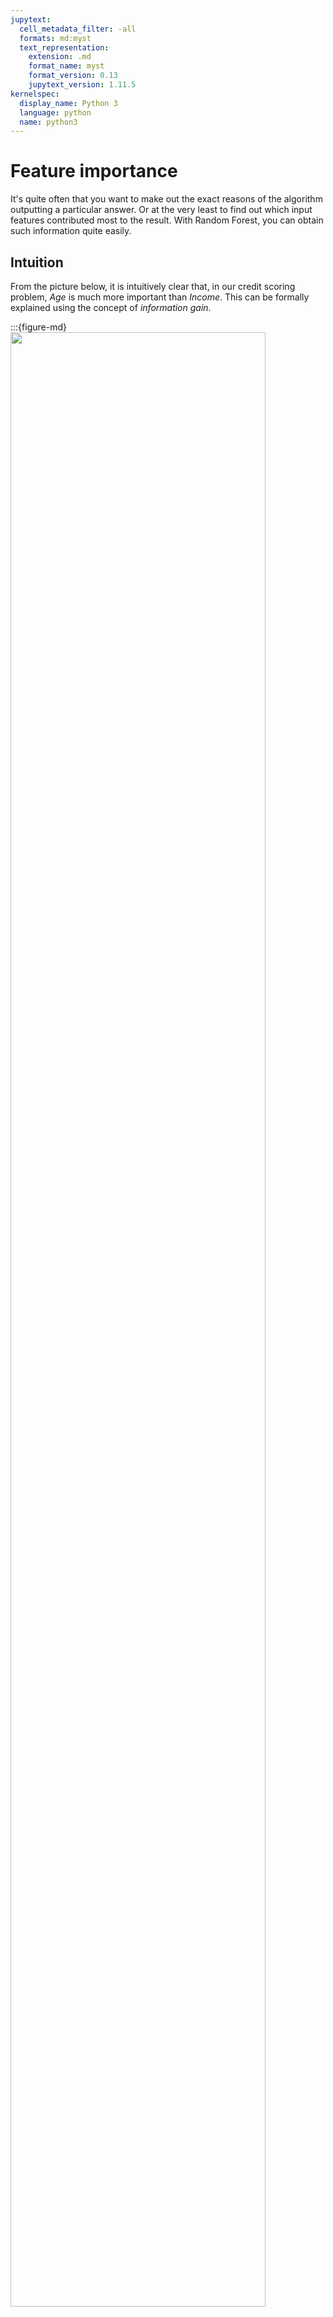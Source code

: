 ```yaml
---
jupytext:
  cell_metadata_filter: -all
  formats: md:myst
  text_representation:
    extension: .md
    format_name: myst
    format_version: 0.13
    jupytext_version: 1.11.5
kernelspec:
  display_name: Python 3
  language: python
  name: python3
---
```


# Feature importance

It's quite often that you want to make out the exact reasons of the algorithm outputting a particular answer. Or at the very least to find out which input features contributed most to the result. With Random Forest, you can obtain such information quite easily.

## Intuition

From the picture below, it is intuitively clear that, in our credit scoring problem, *Age* is much more important than *Income*. This can be formally explained using the concept of *information gain*.

:::{figure-md}
<img src="https://habrastorage.org/webt/va/mm/9l/vamm9luoz1oqa4op74egpttaggy.png" width="90%" class="bg-white mb-1">

Example of credit scoring problem
:::

In the case of many decision trees or a random forest, the closer the mean position of a feature over all the trees to the root, the more significant it is for a given classification or regression problem. Gains in the splitting criterion, such as the *Gini impurity*, obtained at each optimal split in every tree is a measure of importance that is directly associated with the splitting feature. The value of this score is distinct for each feature and accumulates over all the trees.

Let's go a little deeper into the details. 

There exist a lot of methods to assess feature importances. Leo Breinman in his works suggested to evaluate the importance of a variable by measuring decrease of accuracy of the forest when the variable is randomly permuted or decrease of impurity of a nodes where the given variable is used for splitting. The former method is often called **permutation importance**. The latter method is used in `sklearn`.

### Permutation importance

Inspired by this [article](https://www.researchgate.net/publication/5231126_Conditional_Variable_Importance_for_Random_Forests).
The average reduction in accuracy caused by a variable is determined during the calculation of the out-of-bag error. The greater the reduction in accuracy due to an exclusion or permutation of the variable, the higher its *importance score*. For this reason, variables with a greater average reduction in accuracy are generally more significant for classification.

The rationale for calculating permutation importance is the following: By randomly permuting the predictor variable $X_j$, its original association with the response $Y$ is broken. When the permuted variable $X_j$, together with all the others non-permuted variables, is used the response for the out-of-bag observations, the prediction *accuracy* decreases substantially if the original $X_j$ was associated with response. Thus, as a measure of variable importance, the difference in prediction accuracy before and after permuting is used.

More formally: denote $\overline{\mathfrak{B}}^{(t)}$ as the out-of-bag sample for a tree $t$, for $t\in\{1, ..., N\}$ where $N$ is the number of trees in ensemble. Then the permutation importance of variable $X_j$ in tree $t$ is 

$${PI}^{(t)}\left(X_j\right)=\frac{\sum_{i\in\overline{\mathfrak{B}}^{(t)}}I\left(y_i=\hat{y}_i^{(t)}\right)}{\left|\overline{\mathfrak{B}}^{(t)}\right|}-\frac{\sum_{i\in\overline{\mathfrak{B}}^{(t)}}I\left(y_i=\hat{y}_{i,\pi_j}^{(t)}\right)}{\left|\overline{\mathfrak{B}}^{(t)}\right|}$$ 

where $\hat{y}_i^{(t)}=f^{(t)}(\mathbf{x}_i)$ is the predicted class for observation $i$ before and $\hat{y}_{i, \pi_j}^{(t)}=f^{(t)}(\mathbf{x}_{i,\pi_j})$ is the predicted class for observation $i$ after permuting $X_j$, $\mathbf{x}_{i,\pi_j}=\left(x_{i,1}, ..., x_{i,j-1},x_{\pi_j(i),j},x_{i,j+1},...,x_{i,p}\right)$

Note that by definition ${PI}^{(t)}=0$, if variable $X_j$ isn't in tree $t$.

Now, we can give the feature importance calculation for ensembles:
* not normalized:

$${PI}\left(X_j\right)=\frac{\sum_{t=1}^N {PI}^{(t)}(X_j)}{N}$$
* normalized by the standard deviation of the differences:

$$z_j=\frac{{PI}\left(X_j\right)}{\frac{\hat{\sigma}}{\sqrt{N}}}$$

## Illustrating permutation importance

Let's assume that we have a toy dataset with 10 instances. Target variable can be either **'N'** or **'P'**.

$$\begin{array}{c|c|c|c|c|c|c|c|c|c}
  \text{Instances}, i & 1 & 2 & 3 & 4 & 5 & 6 & 7 & 8 & 9 & 10 & \\ 
  \hline
  y_i & N & P & P & N & N & P & N & N & N & P \\
 \end{array}$$
 
We build an ensemble of 5 trees $t$, for $t\in\{1, ..., 5\}$. For each tree we get out-of-bag sample (denoted $\overline{\mathfrak{B}}^{(t)}$ above). For example for the first tree out-of-bag sample consists of instances # 2, 4, 5, and 6.

$$\begin{array}{c|c|c|c|c|c|c|c|c|c}
  \text{Tree 1} & \text{Bootstrap-sample 1} & 10 & 9 & 7 & 8 & 1 & 3 & 9 & 10 & 10 & 7\\
  \hline
  \text{Tree 2} & \text{Bootstrap-sample 2} & 4 & 8 & 5 & 8 & 3 & 9 & 2 & 6 & 1 & 6\\
  \hline
  \text{Tree 3} & \text{Bootstrap-sample 3} & 6 & 2 & 6 & 10 & 2 & 10 & 3 & 6 & 5 & 1\\
  \hline
  \text{Tree 4} & \text{Bootstrap-sample 4} & 6 & 7 & 8 & 10 & 6 & 10 & 9 & 10 & 8 & 2\\
  \hline
  \text{Tree 5} & \text{Bootstrap-sample 5} & 5 & 8 & 1 & 8 & 5 & 7 & 10 & 1 & 10 & 9\\
 \end{array}$$
 
Thus, out-of-bag samples for each tree $t$ are

$$\begin{array}{c|cccc}
  \text{Tree}, t & \overline{\mathfrak{B}}^{(t)} \\
  \hline
  \text{Tree 1} & 2 & 4 & 5 & 6\\
  \hline
  \text{Tree 2} & 7 & 10\\
  \hline
  \text{Tree 3} & 4 & 7 & 8 & 9\\
  \hline
  \text{Tree 4} & 1 & 3 & 4 & 5\\
  \hline
  \text{Tree 5} & 2 & 3 & 4 & 6\\
  \hline
 \end{array}$$
 
 Suppose that we have four features $X_j$, $j\in\{1, 2, 3, 4\}$ and we'd like to compute _permutation importance_ for $X_2$. First, for each out-of-bag sample we compute _accuracy_ of the model before and after permutation of the values of $X_2$.

For instance, before permutation for $\overline{\mathfrak{B}}^{(1)}$ we have

$$\begin{array}{c|cccc|cc|c}
   & X_1 & \color{red}{X_2} & X_3 & X_4 & y_i & \hat{y}_i & I\left(y_i=\hat{y}_i\right)\\
  \hline
  \textbf{2} & 1 & \color{red}2 & 11 & 101 & \textbf{P} & \textbf{P} & 1\\
  \hline
  \textbf{4} & 2 & \color{red}3 & 12 & 102 & \textbf{N} & \textbf{P} & 0\\
  \hline
  \textbf{5} & 3 & \color{red}5 & 13 & 103 & \textbf{N} & \textbf{N} & 1\\
  \hline
      \textbf{6} & 4 & \color{red}7 & 14 & 104 & \textbf{P} & \textbf{P} & 1\\
 \end{array}$$
 
Thus, the accuracy before permutation is $3/4=0.75$.
 
After permutation for $\overline{\mathfrak{B}}^{(1)}$ we have

$$\begin{array}{c|cccc|cc|c}
   & X_1 & \color{red}{X_2} & X_3 & X_4 & y_i & \hat{y}_i & I\left(y_i=\hat{y}_i\right)\\
  \hline
  \textbf{2} & 1 & \color{red}5 & 11 & 101 & \textbf{P} & \textbf{P} & 0\\
  \hline
  \textbf{4} & 2 & \color{red}7 & 12 & 102 & \textbf{N} & \textbf{P} & 0\\
  \hline
  \textbf{5} & 3 & \color{red}2 & 13 & 103 & \textbf{N} & \textbf{N} & 1\\
  \hline
      \textbf{6} & 4 & \color{red}3 & 14 & 104 & \textbf{P} & \textbf{P} & 1\\
 \end{array}$$
 
The accuracy after permutation is $2/4=0.50$.

Then the difference between accuracies is computed.

The above mentioned steps are to be done for each out-of-bag sample $\overline{\mathfrak{B}}^{(t)}$. To get not normalized _permutation importance_ we sum all computed differences and divide by the number of trees. Normalization is done by dividing _not normalized permutation importance_ by standard error.

## Sklearn Random Forest Feature Importance

Inspired by [this](https://medium.com/@srnghn/the-mathematics-of-decision-trees-random-forest-and-feature-importance-in-scikit-learn-and-spark-f2861df67e3) article.
Sklearn library uses another approach to determine feature importance. The rationale for that method is that the more gain in information the node (with splitting feature $X_j$) provides, the higher its importance.

The average reduction in the Gini impurity – or MSE for regression – represents the contribution of each feature to the homogeneity of nodes and leaves in the resulting Random Forest model. Each time a selected feature is used for splitting, the Gini impurity of the child nodes is calculated and compared with that of the original node.

Gini impurity is a score of homogeneity with the range from  0  (homogeneous) to  1  (heterogeneous). The changes in the value of the splitting criterion are accumulated for each feature and normalized at the end of the calculation. A higher reduction in the Gini impurity signals that splitting results by this feature results in nodes with higher purity.

The algorithm of obtaining feature importance may be represented with the following sequence of steps:

1. For each tree $t$ in ensemble $t\in\{1,...,N\}$:

  1.1.  for each node $i$ calculate the reduction in impurity (or MSE, or entropy) as ${RI}_i^{(t)}=w_i^{(t)}\cdot I_i^{(t)} - w_{LEFT_i}^{(t)}\cdot I_{LEFT_i}^{(t)}-w_{RIGHT_i}^{(t)}\cdot I_{RIGHT_i}^{(t)}$, where:
      - $w_i^{(t)}$, $w_{LEFT_i}^{(t)}$, and $w_{RIGHT_i}^{(t)}$ are respectively weighted number of samples reaching   node $i$ in tree $t$, and its left $LEFT_i$ and right $RIGHT_i$ children
      - $I_i^{(t)}$, $I_{LEFT_i}^{(t)}$,   $I_{RIGHT_i}^{(t)}$ are impurity of the nodes. For leaves ${RI}_i^{(t)}$ is equal to 0.

  1.2.  for each feature $j$ calculate its importance in that particular tree as
  
$${FI}_j^{(t)}=\frac{\sum_{i:\text{node }i\text{ splits on feature } j}{RI}_i^{(t)}}{\sum_{i\in\text{all nodes}}{RI}_i^{(t)}}$$

   That means that in numerator we sum the reduction in impurity only in those nodes where feature $j$ is situated.
2. Calculate the average feature importances over all trees in ensemble:

$${FI}_j=\frac{\sum_{t=1}^N {FI}_j^{(t)}}{N}$$

Those are pretty confusing formulas so let's demonstrate each step with the Iris Dataset.

```{code-cell}
import matplotlib.pyplot as plt
import numpy as np
import pandas as pd
import seaborn as sns

iris_data = pd.read_csv("../../assets/data/iris.csv")
```

```{code-cell}
:tags: ["output_scroll"]
data = iris_data.iloc[:, :-1]
data.head()
```

Since our aim is just to demonstrate the sequence of steps in calculating feature importances we'll transform the `target` variable as for classifying Iris Virginica One-To-All.

```{code-cell}
target = iris_data.iloc[:, -1]
target = target.map({'Iris-setosa': 0, 'Iris-versicolor': 0, 'Iris-virginica': 1})
target
```

Creating Random Forest. For reproducibility, we set `random_state=17`. For the sake of simplicity we set the number of trees to 3 and limit the depth of trees in ensemble to be not greater than 3.

```{code-cell}
from sklearn.ensemble import RandomForestClassifier

rfc = RandomForestClassifier(n_estimators=3, max_depth=3, random_state=17)
rfc.fit(data, target);
```

After fitting list of all the trees are stored in `estimators_` property.

```{code-cell}
tree_list = rfc.estimators_
```

Visualizing trees

```{code-cell}
from sklearn import tree

plt.figure(figsize=(16, 12))
tree.plot_tree(
    tree_list[0],
    filled=True,
    feature_names=data.iloc[0, :].tolist(),
    class_names=["Y", "N"],
    node_ids=True,
);
```

```{code-cell}
plt.figure(figsize=(16, 12))
tree.plot_tree(
    tree_list[1],
    filled=True,
    feature_names=data.iloc[0, :].tolist(),
    class_names=["Y", "N"],
    node_ids=True,
);
```

```{code-cell}
plt.figure(figsize=(6, 4))
tree.plot_tree(
    tree_list[2],
    filled=True,
    feature_names=data.iloc[0, :].tolist(),
    class_names=["Y", "N"],
    node_ids=True,
);
```

Let's start from the first tree and `Sepal length (cm)` feature. This feature is located in two nodes: the root (#0) and the rightmost node (#4). The reduction in impurity for these nodes are:

$${RI}_{{SL}_1}^{(1)}=\frac{150}{150}\cdot 0.482578 - \frac{63}{150}\cdot 0.061476 - \frac{87}{150}\cdot 0.436517 = 0.203578$$

$${RI}_{{SL}_2}^{(1)}=\frac{56}{150}\cdot 0.035077 - \frac{7}{150}\cdot 0.244898 - \frac{49}{150}\cdot 0 = 0.001667$$

Note: The impurity for each node was recalculated to gain more accuracy than given in the picture.

By doing the same calculations we get the following reduction in impurity for `Petal width (cm)`, and `Petal width (cm)` features:

$${RI}_{PL}^{(1)}=0.035785$$

$${RI}_{{PW}_1}^{(1)}=0.025820$$

$${RI}_{{PW}_2}^{(1)}=0.193633$$

Summarizing all numbers in table

$$\begin{array}{c|cc}
  \text{Feature}, j & \text{Total }RI_j^{(1)} & {FI}_j^{(1)}\\ 
  \hline
  SL & 0.205244 & 0.445716\\
  SW & 0.000000 & 0.000000\\
  PL & 0.035785 & 0.077712\\
  PW & 0.219453 & 0.476572\\
  \hline
  \sum & 0.460483
 \end{array}$$
 
 After performing the same calculations for the second and third tree we average the results for features:

$$\begin{array}{c|ccc|c}
  \text{Feature}, j & {FI}_j^{(1)}& {FI}_j^{(2)}& {FI}_j^{(3)} & {FI}_j\\ 
  \hline
  SL & 0.445716 & 0.000000 & 0.000000 & 0.148572\\
  SW & 0.000000 & 0.039738 & 0.000000 & 0.013246\\
  PL & 0.077712 & 0.844925 & 0.162016 & 0.361551\\
  PW & 0.476572 & 0.115337 & 0.837984 & 0.476631\\
 \end{array}$$
 
 Let's compare our result with those stored in the `feature_importances_` attribute.
 
 ```{code-cell}
feature_names=data.iloc[0, :].tolist()
print(feature_names)
print(rfc.feature_importances_)
```

Voila!

## Practical example

Let's consider the results of a survey given to visitors of hostels listed on Booking.com and TripAdvisor.com. Our features here are the average ratings for different categories including service quality, room condition, value for money, etc. Our target variable is the hostel's overall rating on the website.

```{code-cell}
from sklearn.ensemble import RandomForestRegressor

hostel_data = pd.read_csv("../../assets/data/hostel_factors.csv")
features = {
    "f1": u"Staff",
    "f2": u"Hostel booking",
    "f3": u"Check-in and check-out",
    "f4": u"Room condition",
    "f5": u"Shared kitchen condition",
    "f6": u"Shared space condition",
    "f7": u"Extra services",
    "f8": u"General conditions & conveniences",
    "f9": u"Value for money",
    "f10": u"Customer Co-creation",
}

forest = RandomForestRegressor(n_estimators=1000, max_features=10, random_state=0)

forest.fit(hostel_data.drop(["hostel", "rating"], axis=1), hostel_data["rating"])
importances = forest.feature_importances_

indices = np.argsort(importances)[::-1]
# Plot the feature importancies of the forest
num_to_plot = 10
feature_indices = [ind + 1 for ind in indices[:num_to_plot]]

# Print the feature ranking
print("Feature ranking:")

for f in range(num_to_plot):
    print(
        "%d. %s %f "
        % (f + 1, features["f" + str(feature_indices[f])], importances[indices[f]])
    )
plt.figure(figsize=(15, 5))
plt.title(u"Feature Importance")
bars = plt.bar(
    range(num_to_plot),
    importances[indices[:num_to_plot]],
    color=([str(i / float(num_to_plot + 1)) for i in range(num_to_plot)]),
    align="center",
)
ticks = plt.xticks(range(num_to_plot), feature_indices)
plt.xlim([-1, num_to_plot])
plt.legend(bars, [u"".join(features["f" + str(i)]) for i in feature_indices]);
```

The picture above shows that, more often than not, customers pay great attention to staff and the price-quality ratio. This couple of factors affects the resulting overall rating the most. The difference between these two features and other features is not very large, so we can conclude that exclusion of any of these features will lead to a reduction of model's accuracy. However, based on our analysis, we can recommend hostel owners to focus primarily on staff training and price-to-quality ratio.

## Your turn! 🚀

TBD

## Acknowledgments

Thanks to [Yury Kashnitsky](https://www.kaggle.com/kashnitsky) for creating the open-source content [Ensembles and random forest](https://www.kaggle.com/code/kashnitsky/topic-5-ensembles-part-3-feature-importance/notebook). They inspire the majority of the content in this chapter.
